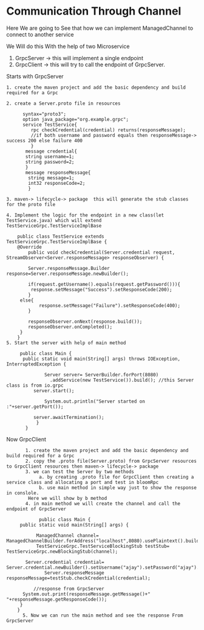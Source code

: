 # Communication Through Channel
Here We are going to See that how we can implement ManagedChannel to connect to another service

We Will do this With the help of two Microservice
1. GrpcServer -> this will implement a single endpoint
2. GrpcClient -> this will try to call the endpoint of GrpcServer.

Starts with GrpcServer

	1. create the maven project and add the basic dependency and build required for a Grpc
	
	2. create a Server.proto file in resources
	
	      syntax="proto3";
	      option java_package="org.example.grpc";
	      service TestService{
	         rpc checkCredential(credential) returns(responseMessage);
	         //if both username and password equals then responseMessage-> success 200 else failure 400
	         }
	       message credential{
	       string username=1;
	       string password=2;
	       }
	       message responseMessage{
	        string message=1;
	        int32 responseCode=2;
	        }
		
	3. maven-> lifecycle-> package  this will generate the stub classes for the proto file
	
	4. Implement the logic for the endpoint in a new class(let TestService.java) which will extend TestServiceGrpc.TestServiceImplBase
	    
	    public class TestService extends TestServiceGrpc.TestServiceImplBase {
   		@Override
    		public void checkCredential(Server.credential request, StreamObserver<Server.responseMessage> responseObserver) {

        	Server.responseMessage.Builder response=Server.responseMessage.newBuilder();

        	if(request.getUsername().equals(request.getPassword())){
           	 response.setMessage("Success").setResponseCode(200);
        	}
       	 else{
            	response.setMessage("Failure").setResponseCode(400);
        	}

        	responseObserver.onNext(response.build());
        	responseObserver.onCompleted();
   		 }
		}
	5. Start the server with help of main method
	
	     public class Main {
  		  public static void main(String[] args) throws IOException, InterruptedException {

        	      Server server= ServerBuilder.forPort(8080)
                	.addService(new TestService()).build(); //this Server class is from io.grpc
       	      server.start();

        	      System.out.println("Server started on :"+server.getPort());

       	      server.awaitTermination();
       	       }
       	   }
       	   

Now GrpcClient
          
           1. create the maven project and add the basic dependency and build required for a Grpc
           2. copy the .proto file(Server.proto) from GrpcServer resources to GrpcClient resources then maven-> lifecycle-> package
           3. we can test the Server by two methods 
           		a. by creating .proto file for GrpcClient then creating a service class and allocating a port and test in bloomRpc
           		b. use main method in simple way just to show the response in conslole.
           	Here we will show by b method
           4. in main method we will create the channel and call the endpoint of GrpcServer
               
                public class Main {
   		 public static void main(String[] args) {

     		   ManagedChannel channel= ManagedChannelBuilder.forAddress("localhost",8080).usePlaintext().build();
        	   TestServiceGrpc.TestServiceBlockingStub testStub= TestServiceGrpc.newBlockingStub(channel);

       	   Server.credential credential= Server.credential.newBuilder().setUsername("ajay").setPassword("ajay").build();
                  Server.responseMessage responseMessage=testStub.checkCredential(credential);
         
      		  //response from GrpcServer
       	  System.out.print(responseMessage.getMessage()+" "+responseMessage.getResponseCode());
   		 }
		}
          5. Now we can run the main method and see the response From GrpcServer
